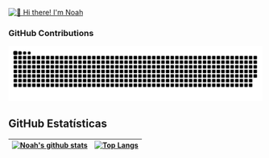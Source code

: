 
[<img src="./intro.gif" alt="👋 Hi there! I'm Noah" title="👋 Hi there! I'm Noah"/>](https://github.com/upupnoah)
<!-- ## Programmer -->

<!-- ### Contact me -->

### GitHub Contributions

![github-contribution-grid-snake](https://raw.githubusercontent.com/upupnoah/upupnoah/output/github-snake.svg)

## GitHub Estatísticas

| [![Noah's github stats](https://github-readme-stats.vercel.app/api?username=upupnoah&show_icons=true&theme=merko&hide_border=true)](https://github.com/upupnoah)  |[![Top Langs](https://github-readme-stats.vercel.app/api/top-langs/?username=upupnoah&layout=compact&theme=merko&hide_border=true&hide=css,html,ruby)](https://github.com/upupnoah)|
| ------------- | ------------- |

<!-- &show_icons=true&include_all_commits=true&theme=buefy&hide_border=true -->
<!-- <p align="left">
  <a href="https://github.com/upupnoah">
    <img  src="https://skillicons.dev/icons?i=rust,go,ts,py,solidity,cpp,c,ruby,git,github,gitlab,docker,k8s,vscode,linux,mysql,mongodb,postgres,redis,rocket,twitter,discord&perline=" />
  </a>
</p> -->
